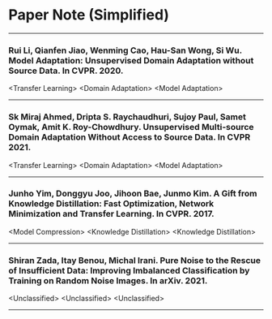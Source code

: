 # Paper Note (Simplified)

---

### Rui Li, Qianfen Jiao, Wenming Cao, Hau-San Wong, Si Wu. Model Adaptation: Unsupervised Domain Adaptation without Source Data. In CVPR. 2020.



\<Transfer Learning\> \<Domain Adaptation\> \<Model Adaptation\>

---

### Sk Miraj Ahmed, Dripta S. Raychaudhuri, Sujoy Paul, Samet Oymak, Amit K. Roy-Chowdhury. Unsupervised Multi-source Domain Adaptation Without Access to Source Data. In CVPR 2021.



\<Transfer Learning\> \<Domain Adaptation\> \<Model Adaptation\>

---

### Junho Yim, Donggyu Joo, Jihoon Bae, Junmo Kim. A Gift from Knowledge Distillation: Fast Optimization, Network Minimization and Transfer Learning. In CVPR. 2017.



\<Model Compression\> \<Knowledge Distillation\> \<Knowledge Distillation\>

---

### Shiran Zada, Itay Benou, Michal Irani. Pure Noise to the Rescue of Insufficient Data: Improving Imbalanced Classification by Training on Random Noise Images. In arXiv. 2021.



\<Unclassified\> \<Unclassified\> \<Unclassified\>

---

